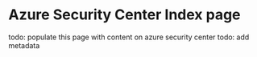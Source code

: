 # Azure Security Center Index page

todo: populate this page with content on azure security center
todo: add metadata